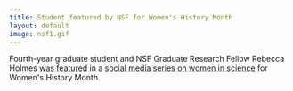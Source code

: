 ```yaml
---
title: Student featured by NSF for Women's History Month
layout: default
image: nsf1.gif
---
```

Fourth-year graduate student and NSF Graduate Research Fellow Rebecca Holmes [was featured](http://nationalsciencefoundation.tumblr.com/post/113267866124/focusing-on-the-optics) in a [social media series on women in science](http://nationalsciencefoundation.tumblr.com/tagged/Women-in-STEM) for Women's History Month.
